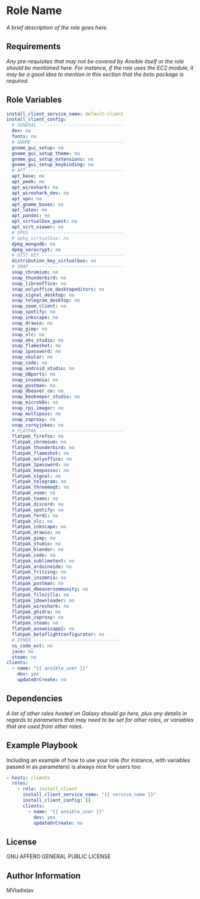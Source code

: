 # Role Name

_A brief description of the role goes here._

## Requirements

_Any pre-requisites that may not be covered by Ansible itself or the role should be mentioned here. For instance, if the role uses the EC2 module, it may be a good idea to mention in this section that the boto package is required._

## Role Variables

```yml
install_client_service_name: default-client
install_client_config:
  # GENERAL -------------------------------
  dev: no
  fonts: no
  # GNOME ---------------------------------
  gnome_gui_setup: no
  gnome_gui_setup_theme: no
  gnome_gui_setup_extensions: no
  gnome_gui_setup_keybinding: no
  # APT -----------------------------------
  apt_base: no
  apt_peek: no
  apt_wireshark: no
  apt_wireshark_dev: no
  apt_vpn: no
  apt_gnome_boxes: no
  apt_latex: no
  apt_pandoc: no
  apt_virtualbox_guest: no
  apt_virt_viewer: no
  # DPKG ----------------------------------
  # dpkg_virtualbox: no
  dpkg_mongodb: no
  dpkg_veracrypt: no
  # DIST KEY ------------------------------
  distribution_key_virtualbox: no
  # SNAP ----------------------------------
  snap_chromium: no
  snap_thunderbird: no
  snap_libreoffice: no
  snap_onlyoffice_desktopeditors: no
  snap_signal_desktop: no
  snap_telegram_desktop: no
  snap_zoom_client: no
  snap_spotify: no
  snap_inkscape: no
  snap_drawio: no
  snap_gimp: no
  snap_vlc: no
  snap_obs_studio: no
  snap_flameshot: no
  snap_1password: no
  snap_okular: no
  snap_code: no
  snap_android_studio: no
  snap_UBports: no
  snap_insomnia: no
  snap_postman: no
  snap_dbeaver_ce: no
  snap_beekeeper_studio: no
  snap_microk8s: no
  snap_rpi_imager: no
  snap_multipass: no
  snap_zaproxy: no
  snap_cornyjokes: no
  # FLATPAK -------------------------------
  flatpak_firefox: no
  flatpak_chromium: no
  flatpak_thunderbird: no
  flatpak_flameshot: no
  flatpak_onlyoffice: no
  flatpak_1password: no
  flatpak_keepassxc: no
  flatpak_signal: no
  flatpak_telegram: no
  flatpak_threemaqt: no
  flatpak_zoom: no
  flatpak_teams: no
  flatpak_discord: no
  flatpak_spotify: no
  flatpak_ferdi: no
  flatpak_vlc: no
  flatpak_inkscape: no
  flatpak_drawio: no
  flatpak_gimp: no
  flatpak_studio: no
  flatpak_blender: no
  flatpak_code: no
  flatpak_sublimetext: no
  flatpak_arduinoide: no
  flatpak_fritzing: no
  flatpak_insomnia: no
  flatpak_postman: no
  flatpak_dbeavercommunity: no
  flatpak_filezilla: no
  flatpak_jdownloader: no
  flatpak_wireshark: no
  flatpak_ghidra: no
  flatpak_zaproxy: no
  flatpak_steam: no
  flatpak_ausweisapp2: no
  flatpak_betaflightconfigurator: no
  # OTHER --------------------------------
  vs_code_ext: no
  java: no
  steam: no
clients:
  - name: "{{ ansible_user }}"
    dev: yes
    updateOrCreate: no
```

## Dependencies

_A list of other roles hosted on Galaxy should go here, plus any details in regards to parameters that may need to be set for other roles, or variables that are used from other roles._

## Example Playbook

Including an example of how to use your role (for instance, with variables passed in as parameters) is always nice for users too:

```yml
- hosts: clients
  roles:
    - role: install_client
      install_client_service_name: "{{ service_name }}"
      install_client_config: []
      clients:
        - name: "{{ ansible_user }}"
          dev: yes
          updateOrCreate: no
```

## License

GNU AFFERO GENERAL PUBLIC LICENSE

## Author Information

MVladislav
